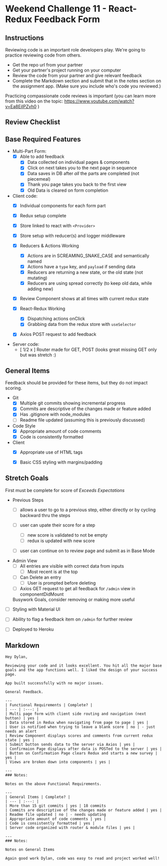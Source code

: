 # Weekend Challenge 11 - React-Redux Feedback Form

## Instructions

Reviewing code is an important role developers play. We're going to practice reviewing code from others.

- Get the repo url from your partner
- Get your partner's project running on your computer
- Review the code from your partner and give relevant feedback
- Complete the Markdown section and submit that in the notes section on the assignment app. (Make sure you include who's code you reviewed.)

Practicing compassionate code reviews is important (you can learn more from this video on the topic: https://www.youtube.com/watch?v=Ea8EiIPZvh0 )

## Review Checklist

## Base Required Features 

- Multi-Part Form:  
  - [x] Able to add feedback
    - [x] Data collected on individual pages & components
    - [x] Click on next takes you to the next page in sequence
    - [x] Data saves in DB after *all* the parts are completed (not piecemeal)
    - [x] Thank you page takes you back to the first view
    - [x] Old Data is cleared on form completion

- Client code:
  - [x]  Individual components for each form part
  - [x]  Redux setup complete
    - [x] Store linked to react with `<Provider>`
    - [x] Store setup with reducer(s) and logger middleware 
  - [x] Reducers & Actions Working
    - [x] Actions are in SCREAMING_SNAKE_CASE and semantically named
    - [x] Actions have a `type` key, and `payload` if sending data
    - [x] Reducers are returning a new state, or the old state (not mutating)
    - [x] Reducers are using spread correctly (to keep old data, while adding new)
  - [x] Review Component shows at all times with current redux state
  - [x] React-Redux Working
    - [x] Dispatching actions onClick
    - [x] Grabbing data from the redux store with `useSelector`
  - [x] Axios POST request to add feedback


- Server code:   
  - [ 1/2 x ] Router made for GET, POST (looks great missing GET only but was stretch :)


## General Items
Feedback should be provided for these items, but they do not impact scoring.

- Git 
  - [x] Multiple git commits showing incremental progress
  - [x] Commits are descriptive of the changes made or feature added 
  - [x] Has .gitignore with node_modules
  - [ ] Readme file updated (assuming this is previously discussed)
- Code Style 
  - [x] Appropriate amount of code comments
  - [x] Code is consistently formatted
- Client
  - [x] Appropriate use of HTML tags
  - [x] Basic CSS styling with margins/padding


## Stretch Goals
First must be complete for score of  _Exceeds Expectations_

- Previous Steps
  - [ ] allows a user to go to a previous step, either directly or by cycling backward thru the steps
  - [ ] user can upate their score for a step
    - [ ] new score is validated to not be empty
    - [ ] redux is updated with new score
  - [ ] user can continue on to review page and submit as in Base Mode


- Admin View
  - [ ] All entries are visible with correct data from inputs
    - [ ] Most recent is at the top
  - [ ] Can Delete an entry
    - [ ] User is prompted before deleting
  - [ ] Axios GET request to get all feedback for `/admin` view in componentDidMount

  Busywork Goals, consider removing or making more useful

- [ ] Styling with Material UI
- [ ] Ability to flag a feedback item on `/admin` for further review
- [ ] Deployed to Heroku


## Markdown

```
Hey Dylan,

Reviewing your code and it looks excellent. You hit all the major base goals and the app functions well. I liked the design of your success page.

App built successfully with no major issues.

General Feedback.

---
| Functional Requirements | Complete? |
| --- | :---: |
| Multi page form with client side routing and navigation (next button) | yes |
| Data stored in Redux when navigating from page to page | yes |
| User is notified when trying to leave a blank score | no | - just needs an alert
| Review Component displays scores and comments from current redux state | yes |
| Submit button sends data to the server via Axios | yes |
| Confirmaion Page displays after data is POSTed to the server | yes |
| Button on Confirmation Page clears Redux and starts a new survey | yes |
| Views are broken down into components | yes |

---
### Notes:

Notes on the above Functional Requirements.

---
| General Items | Complete? |
| --- | :---: |
| More than 15 git commits | yes | 18 commits
| Commits are descriptive of the changes made or feature added | yes |
| Readme file updated | no | - needs updating
| Appropriate amount of code comments | yes |
| Code is consistently formatted | yes |
| Server code organized with router & module files | yes |

---
### Notes:

Notes on General Items

Again good work Dylan, code was easy to read and project worked well!

```
